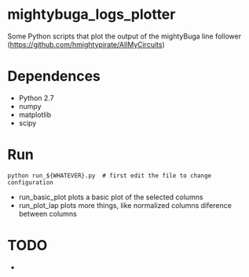 # mightybuga_logs_plotter


Some Python scripts that plot the output of the mightyBuga line follower (https://github.com/hmightypirate/AllMyCircuits)

# Dependences

 - Python 2.7
 - numpy
 - matplotlib
 - scipy
 
 
# Run

```
python run_${WHATEVER}.py  # first edit the file to change configuration
```

 - run_basic_plot plots a basic plot of the selected columns
 - run_plot_lap plots more things, like normalized columns diference between columns


# TODO

 - 
